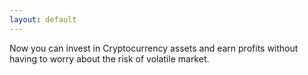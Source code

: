 ```yaml
---
layout: default
---
```


Now you can invest in Cryptocurrency assets and earn profits without having to worry about the risk of volatile market.